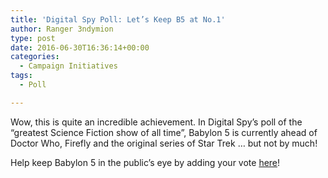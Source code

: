 ```yaml
---
title: 'Digital Spy Poll: Let’s Keep B5 at No.1'
author: Ranger 3ndymion
type: post
date: 2016-06-30T16:36:14+00:00
categories:
  - Campaign Initiatives
tags:
  - Poll

---
```

Wow, this is quite an incredible achievement. In Digital Spy&#8217;s poll of the &#8220;greatest Science Fiction show of all time&#8221;, Babylon 5 is currently ahead of Doctor Who, Firefly and the original series of Star Trek &#8230; but not by much!

Help keep Babylon 5 in the public&#8217;s eye by adding your vote [here][1]!

 [1]: http://www.digitalspy.com/tv/doctor-who/feature/a799119/poll-whats-the-greatest-science-fiction-show-of-all-time-vote-now/
